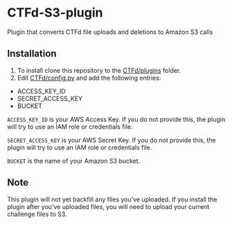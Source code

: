 # CTFd-S3-plugin
Plugin that converts CTFd file uploads and deletions to Amazon S3 calls

## Installation

1. To install clone this repository to the [CTFd/plugins](https://github.com/isislab/CTFd/tree/master/CTFd/plugins) folder.
2. Edit [CTFd/config.py](https://github.com/isislab/CTFd/blob/master/CTFd/config.py) and add the following entries:
  * ACCESS_KEY_ID
  * SECRET_ACCESS_KEY
  * BUCKET 

`ACCESS_KEY_ID` is your AWS Access Key. If you do not provide this, the plugin will try to use an IAM role or credentials file.

`SECRET_ACCESS_KEY` is your AWS Secret Key. If you do not provide this, the plugin will try to use an IAM role or credentials file.

`BUCKET` is the name of your Amazon S3 bucket. 

## Note

This plugin will not yet backfill any files you've uploaded. If you install the plugin after you've uploaded files, you will need to upload your current challenge files to S3. 
